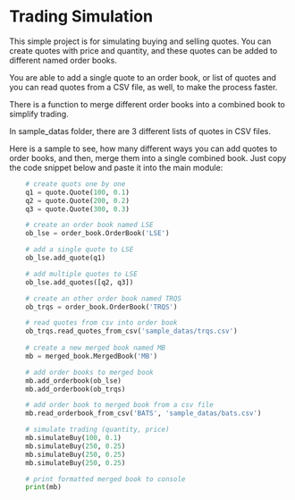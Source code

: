 # Trading Simulation

This simple project is for simulating buying and selling quotes. You can create quotes with price and quantity, and these quotes can be added to different named order books.

You are able to add a single quote to an order book, or list of quotes and you can read quotes from a CSV file, as well, to make the process faster.

There is a function to merge different order books into a combined book to simplify trading.

In sample_datas folder, there are 3 different lists of quotes in CSV files. 

Here is a sample to see, how many different ways you can add quotes to order books, and then, merge them into a single combined book. Just copy the code snippet below and paste it into the main module:
```python
    # create quots one by one
    q1 = quote.Quote(100, 0.1)
    q2 = quote.Quote(200, 0.2)
    q3 = quote.Quote(300, 0.3)

    # create an order book named LSE
    ob_lse = order_book.OrderBook('LSE')

    # add a single quote to LSE
    ob_lse.add_quote(q1)

    # add multiple quotes to LSE
    ob_lse.add_quotes([q2, q3])

    # create an other order book named TRQS
    ob_trqs = order_book.OrderBook('TRQS')

    # read quotes from csv into order book
    ob_trqs.read_quotes_from_csv('sample_datas/trqs.csv')
    
    # create a new merged book named MB
    mb = merged_book.MergedBook('MB')

    # add order books to merged book
    mb.add_orderbook(ob_lse)
    mb.add_orderbook(ob_trqs)

    # add order book to merged book from a csv file
    mb.read_orderbook_from_csv('BATS', 'sample_datas/bats.csv')

    # simulate trading (quantity, price)
    mb.simulateBuy(100, 0.1)
    mb.simulateBuy(250, 0.25)
    mb.simulateBuy(250, 0.25)
    mb.simulateBuy(250, 0.25)

    # print formatted merged book to console
    print(mb)
```


    